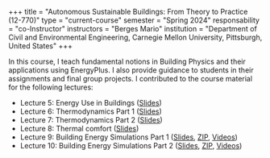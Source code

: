 +++
title = "Autonomous Sustainable Buildings: From Theory to Practice (12-770)"
type = "current-course"
semester = "Spring 2024"
responsability = "co-Instructor"
instructors = "Berges Mario"
institution = "Department of Civil and Environmental Engineering, Carnegie Mellon University, Pittsburgh, United States"
+++

In this course, I teach fundamental notions in Building Physics and their applications using EnergyPlus. I also provide guidance to students in their assignments and final group projects. I contributed to the course material for the following lectures:
- Lecture 5: Energy Use in Buildings ([Slides](/teaching/CEECMU12770/12-770_Lecture_5_BuildingPhysics_Energy_Use_in_Buildings.pdf))
- Lecture 6: Thermodynamics Part 1 ([Slides](/teaching/CEECMU12770/12-770_Lecture_6_BuildingPhysics_Thermodynamics_Part_1.pdf))
- Lecture 7: Thermodynamics Part 2 ([Slides](/teaching/CEECMU12770/12-770_Lecture_7_BuildingPhysics_Thermodynamics_Part_2.pdf))
- Lecture 8: Thermal comfort ([Slides](/teaching/CEECMU12770/12-770_Lecture_8_BuildingPhysics_Thermal_Comfort.pdf))
- Lecture 9: Building Energy Simulations Part 1 ([Slides](/teaching/CEECMU12770/12-770_Lecture_9_Building_Energy_Simulations_Part_1.pdf), [ZIP](/teaching/CEECMU12770/material_part_1.zip), [Videos](https://www.youtube.com/playlist?list=PL17rJuX4QCblKZgSvASJJoTpWtYsJhuON))
- Lecture 10: Building Energy Simulations Part 2 ([Slides](/teaching/CEECMU12770/12-770_Lecture_10_Building_Energy_Simulations_Part_2.pdf), [ZIP](/teaching/CEECMU12770/material_part_2.zip), [Videos](https://www.youtube.com/playlist?list=PL17rJuX4QCblKZgSvASJJoTpWtYsJhuON))